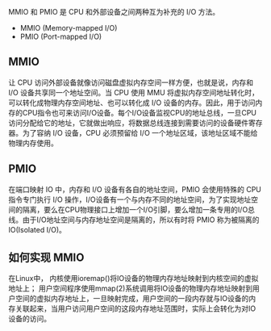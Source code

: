 MMIO 和 PMIO 是 CPU 和外部设备之间两种互为补充的 I/O 方法。

- MMIO (Memory-mapped I/O)
- PMIO (Port-mapped I/O)

## MMIO

让 CPU 访问外部设备就像访问磁盘虚拟内存空间一样方便，也就是说，内存和 I/O 设备共享同一个地址空间。当 CPU 使用 MMU 将虚拟内存空间地址转化时，可以转化成物理内存空间地址、也可以转化成 I/O 设备的内存。因此，用于访问内存的CPU指令也可来访问I/O设备。每个I/O设备监视CPU的地址总线，一旦CPU访问分配给它的地址，它就做出响应，将数据总线连接到需要访问的设备硬件寄存器。为了容纳 I/O 设备，CPU 必须预留给 I/O 一个地址区域，该地址区域不能给物理内存使用。

## PMIO

在端口映射 IO 中，内存和 I/O 设备有各自的地址空间，PMIO 会使用特殊的 CPU 指令专门执行 I/O 操作，I/O设备有一个与内存不同的地址空间，为了实现地址空间的隔离，要么在CPU物理接口上增加一个I/O引脚，要么增加一条专用的I/O总线。由于I/O地址空间与内存地址空间是隔离的，所以有时将 PMIO 称为被隔离的 IO(Isolated I/O)。

## 如何实现 MMIO

在Linux中， 内核使用ioremap()将IO设备的物理内存地址映射到内核空间的虚拟地址上； 用户空间程序使用mmap(2)系统调用将IO设备的物理内存地址映射到用户空间的虚拟内存地址上，一旦映射完成，用户空间的一段内存就与IO设备的内存关联起来，当用户访问用户空间的这段内存地址范围时，实际上会转化为对IO设备的访问。